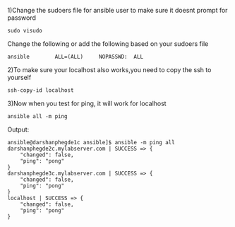 1)Change the sudoers file for ansible user to make sure it doesnt prompt for password

```
sudo visudo
```

Change the following or add the following based on your sudoers file
```
ansible        ALL=(ALL)     NOPASSWD:  ALL
```


2)To make sure your localhost also works,you need to copy the ssh to yourself


```
ssh-copy-id localhost
```

3)Now when you test for ping, it will work for localhost



```
ansible all -m ping 
```



Output:

```
ansible@darshanphegde1c ansible]$ ansible -m ping all
darshanphegde2c.mylabserver.com | SUCCESS => {
    "changed": false, 
    "ping": "pong"
}
darshanphegde3c.mylabserver.com | SUCCESS => {
    "changed": false, 
    "ping": "pong"
}
localhost | SUCCESS => {
    "changed": false, 
    "ping": "pong"
}

```
